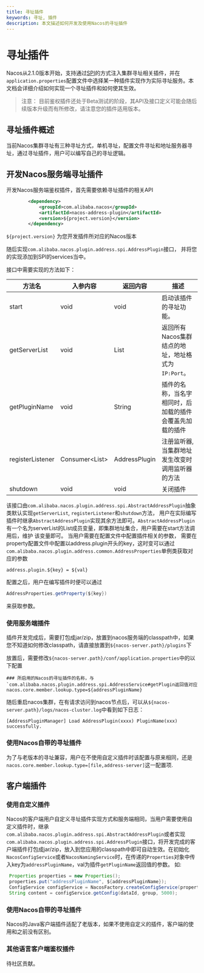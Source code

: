 ```yaml
---
title: 寻址插件
keywords: 寻址, 插件
description: 本文描述如何开发及使用Nacos的寻址插件
---
```


# 寻址插件

Nacos从2.1.0版本开始，支持通过[SPI](https://docs.oracle.com/javase/tutorial/sound/SPI-intro.html)的方式注入集群寻址相关插件，并在`application.properties`配置文件中选择某一种插件实现作为实际寻址服务。本文档会详细介绍如何实现一个寻址插件和如何使其生效。

> 注意：
> 目前鉴权插件还处于Beta测试的阶段，其API及接口定义可能会随后续版本升级而有所修改，请注意您的插件适用版本。

## 寻址插件概述

当前Nacos集群寻址有三种寻址方式，单机寻址，配置文件寻址和地址服务器寻址，通过寻址插件，用户可以编写自己的寻址逻辑。

## 开发Nacos服务端寻址插件

开发Nacos服务端鉴权插件，首先需要依赖寻址插件的相关API

```xml
        <dependency>
            <groupId>com.alibaba.nacos</groupId>
            <artifactId>nacos-address-plugin</artifactId>
            <version>${project.version}</version>
        </dependency>
```

`${project.version}` 为您开发插件所对应的Nacos版本

随后实现`com.alibaba.nacos.plugin.address.spi.AddressPlugin`接口， 并将您的实现添加到SPI的services当中。

接口中需要实现的方法如下：

|方法名|入参内容|返回内容|描述|
|-----|-----|-----|---|
|start|void|void|启动该插件的寻址功能。|
|getServerList|void|List<String>|返回所有Nacos集群结点的地址，地址格式为`IP:Port`。|
|getPluginName|void|String|插件的名称，当名字相同时，后加载的插件会覆盖先加载的插件|
|registerListener|Consumer<List<String>>|AddressPlugin|注册监听器, 当集群地址发生改变时调用监听器的方法|
|shutdown|void|void|关闭插件|

该接口由`com.alibaba.nacos.plugin.address.spi.AbstractAddressPlugin`抽象类默认实现`getServerList`, `registerListener`和`shutdown`方法，
用户在实际编写插件时继承`AbstractAddressPlugin`实现其余方法即可。`AbstractAddressPlugin`有一个名为serverList的List<String>成员变量，即集群地址集合，用户需要在start方法调用后，维护
该变量即可。
当用户需要在配置文件中配置插件相关的参数， 需要在property配置文件中配置以address.plugin开头的key，这时变可以通过`com.alibaba.nacos.plugin.address.common.AddressProperties`单例类获取对应的参数
```properties
address.plugin.${key} = ${val}
```
配置之后，用户在编写插件时便可以通过
```java
AddressProperties.getProperty(${key})
```
来获取参数。

### 使用服务端插件

插件开发完成后，需要打包成jar/zip，放置到nacos服务端的classpath中，如果您不知道如何修改classpath，请直接放置到`${nacos-server.path}/plugins`下

放置后，需要修改`${nacos-server.path}/conf/application.properties`中的以下配置

```properties
### 所启用的Nacos的寻址插件的名称，与`com.alibaba.nacos.plugin.address.spi.AddressService#getPlugin返回值对应
nacos.core.member.lookup.type=${addressPluginName}
```
随后重启nacos集群，在有请求访问到nacos节点后，可以从`${nacos-server.path}/logs/nacos-cluster.log`中看到如下日志：

```text
[AddressPluginManager] Load AddressPlugin(xxxx) PluginName(xxx) successfully.
```

### 使用Nacos自带的寻址插件

为了与老版本的寻址兼容，用户在不使用自定义插件时该配置与原来相同，还是`nacos.core.member.lookup.type=[file,address-server]`这一配置项.

## 客户端插件

### 使用自定义插件
Nacos的客户端用户自定义寻址插件实现方式和服务端相同，当用户需要使用自定义插件时，继承`com.alibaba.nacos.plugin.address.spi.AbstractAddressPlugin`或者实现`com.alibaba.nacos.plugin.address.spi.AddressPlugin`接口，将开发完成的客户端插件打包成jar/zip，放入到您应用的classpath中即可自动生效。在初始化`NacosConfigService`或者`NacosNamingService`时，在传递的`Properties`对象中传入key为`addressPluginName`，val为插件`getPluginName`返回值的参数。
如:
```java
 Properties properties = new Properties();
 properties.put("addressPluginName", ${addressPluginName});
 ConfigService configService = NacosFactory.createConfigService(properties);
 String content = configService.getConfig(dataId, group, 5000);
```

### 使用Nacos自带的寻址插件
Nacos的Java客户端插件适配了老版本，如果不使用自定义的插件，客户端的使用和之前没有区别。

### 其他语言客户端鉴权插件

待社区贡献。
